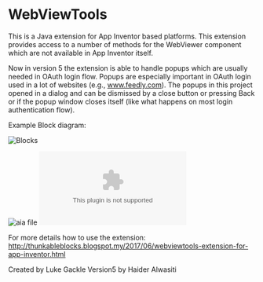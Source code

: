 # WebViewTools

This is a Java extension for App Inventor based platforms. This extension provides access to a number of methods for the WebViewer component which are not available in App Inventor itself.

Now in version 5 the extension is able to handle popups which are usually needed in OAuth login flow. Popups are especially important in OAuth login used in a lot of websites (e.g., www.feedly.com). The popups in this project opened in a dialog and can be dismissed by a close button or pressing Back or if the popup window closes itself (like what happens on most login authentication flow).

Example Block diagram:

![Blocks](https://github.com/hwasiti/WebViewTools/raw/master/Blocks.png)

![aia file](https://github.com/hwasiti/WebViewTools/raw/master/test9.aia)
![apk file](https://github.com/hwasiti/WebViewTools/raw/master/test9.apk)

For more details how to use the extension:
http://thunkableblocks.blogspot.my/2017/06/webviewtools-extension-for-app-inventor.html

Created by Luke Gackle 
Version5 by Haider Alwasiti
